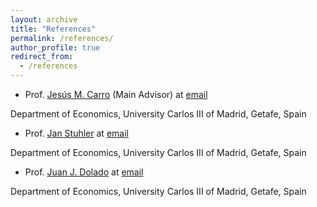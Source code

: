 ```yaml
---
layout: archive
title: "References"
permalink: /references/
author_profile: true
redirect_from:
  - /references
---
```

  
* Prof. [Jesús M. Carro](http://www.eco.uc3m.es/~jcarro/) (Main Advisor) at [email](jcarro@eco.uc3m.es)

Department of Economics, University Carlos III of Madrid, Getafe, Spain

* Prof. [Jan Stuhler](https://janstuhler.com) at [email](jan.stuhler@uc3m.es)

Department of Economics, University Carlos III of Madrid, Getafe, Spain 

* Prof. [Juan J. Dolado](http://dolado.blogspot.com) at [email](dolado@eco.uc3m.es)

Department of Economics, University Carlos III of Madrid, Getafe, Spain 
